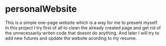 # personalWebsite
This is a simple one-page website which is a way for me to present myself. 
In this project I try first of all to clean the already created page and get rid of the unnecessarily writen code that doesnt do anything. And later I will try to add new futures and update the website acording to my resume.
